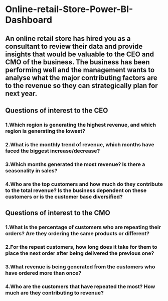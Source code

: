 # Online-retail-Store-Power-BI-Dashboard
## An online retail store has hired you as a consultant to review their data and provide insights that would be valuable to the CEO and CMO of the business. The business has been performing well and the management wants to analyse what the major contributing factors are to the revenue so they can strategically plan for next year.

## Questions of interest to the CEO
### 1.Which region is generating the highest revenue, and which region is generating the lowest?
### 2.What is the monthly trend of revenue, which months have faced the biggest increase/decrease?
### 3.Which months generated the most revenue? Is there a seasonality in sales?
### 4.Who are the top customers and how much do they contribute to the total revenue? Is the business dependent on these customers or is the customer base diversified?

## Questions of interest to the CMO
### 1.What is the percentage of customers who are repeating their orders? Are they ordering the same products or different?
### 2.For the repeat customers, how long does it take for them to place the next order after being delivered the previous one?
### 3.What revenue is being generated from the customers who have ordered more than once?
### 4.Who are the customers that have repeated the most? How much are they contributing to revenue?
